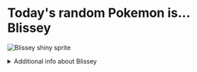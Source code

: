 # Today's random Pokemon is... Blissey

![Blissey shiny sprite](https://raw.githubusercontent.com/PokeAPI/sprites/master/sprites/pokemon/shiny/242.png)

<details>
<summary>Additional info about Blissey</summary>

| srpite type | image |
|------|------|
| back_default | ![Blissey back_default sprite](https://raw.githubusercontent.com/PokeAPI/sprites/master/sprites/pokemon/back/242.png) |
| back_shiny | ![Blissey back_shiny sprite](https://raw.githubusercontent.com/PokeAPI/sprites/master/sprites/pokemon/back/shiny/242.png) |
| front_default | ![Blissey front_default sprite](https://raw.githubusercontent.com/PokeAPI/sprites/master/sprites/pokemon/242.png) | </details>